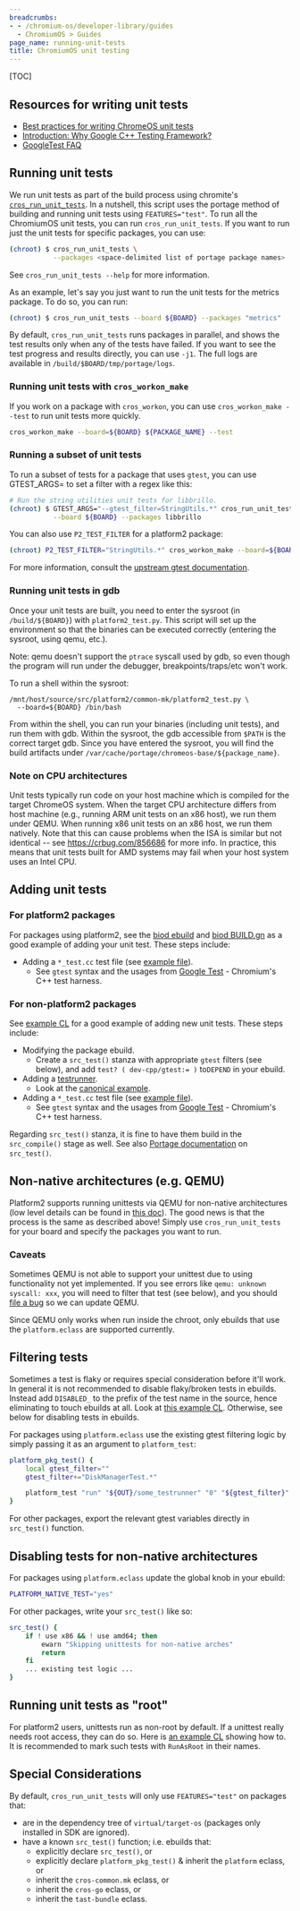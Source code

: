 ```yaml
---
breadcrumbs:
- - /chromium-os/developer-library/guides
  - ChromiumOS > Guides
page_name: running-unit-tests
title: ChromiumOS unit testing
---
```


[TOC]

## Resources for writing unit tests

* [Best practices for writing ChromeOS unit tests]
* [Introduction: Why Google C++ Testing Framework?]
* [GoogleTest FAQ]

## Running unit tests

We run unit tests as part of the build process using chromite's
[`cros_run_unit_tests`]. In a nutshell, this script uses the portage method of
building and running unit tests using `FEATURES="test"`. To run all the
ChromiumOS unit tests, you can run `cros_run_unit_tests`. If you want to run
just the unit tests for specific packages, you can use:

```bash
(chroot) $ cros_run_unit_tests \
           --packages <space-delimited list of portage package names>
```

See `cros_run_unit_tests --help` for more information.

As an example, let's say you just want to run the unit tests for the metrics
package. To do so, you can run:

```bash
(chroot) $ cros_run_unit_tests --board ${BOARD} --packages "metrics"
```

By default, `cros_run_unit_tests` runs packages in parallel, and shows the
test results only when any of the tests have failed. If you want to see
the test progress and results directly, you can use `-j1`. The full logs
are available in `/build/$BOARD/tmp/portage/logs`.

### Running unit tests with `cros_workon_make`

If you work on a package with `cros_workon`, you can use `cros_workon_make
--test` to run unit tests more quickly.

```bash
cros_workon_make --board=${BOARD} ${PACKAGE_NAME} --test
```

### Running a subset of unit tests

To run a subset of tests for a package that uses `gtest`, you can use
GTEST_ARGS= to set a filter with a regex like this:

```bash
# Run the string utilities unit tests for libbrillo.
(chroot) $ GTEST_ARGS="--gtest_filter=StringUtils.*" cros_run_unit_tests \
           --board ${BOARD} --packages libbrillo
```

You can also use `P2_TEST_FILTER` for a platform2 package:

```bash
(chroot) P2_TEST_FILTER="StringUtils.*" cros_workon_make --board=${BOARD} --test libbrillo
```

For more information, consult the [upstream gtest documentation].

### Running unit tests in gdb

Once your unit tests are built, you need to enter the sysroot (in
`/build/${BOARD}`) with `platform2_test.py`. This script will set up
the environment so that the binaries can be executed correctly (entering the
sysroot, using qemu, etc.).

Note: qemu doesn't support the `ptrace` syscall
used by gdb, so even though the program will run under the debugger,
breakpoints/traps/etc won't work.

To run a shell within the sysroot:

```
/mnt/host/source/src/platform2/common-mk/platform2_test.py \
  --board=${BOARD} /bin/bash
```

From within the shell, you can run your binaries (including unit tests),
and run them with gdb. Within the sysroot, the gdb accessible from `$PATH`
is the correct target gdb. Since you have entered the sysroot, you will
find the build artifacts under
`/var/cache/portage/chromeos-base/${package_name}`.

### Note on CPU architectures

Unit tests typically run code on your host machine which is compiled for the
target ChromeOS system. When the target CPU architecture differs from host
machine (e.g., running ARM unit tests on an x86 host), we run them under QEMU.
When running x86 unit tests on an x86 host, we run them natively. Note that
this can cause problems when the ISA is similar but not identical -- see
https://crbug.com/856686 for more info. In practice, this means that unit tests
built for AMD systems may fail when your host system uses an Intel CPU.

## Adding unit tests

### For platform2 packages

For packages using platform2, see the [biod ebuild] and [biod BUILD.gn] as
a good example of adding your unit test. These steps include:

*   Adding a `*_test.cc` test file (see [example file]).
    *   See `gtest` syntax and the usages from [Google Test] - Chromium's C++
        test harness.

### For non-platform2 packages

See [example CL] for a good example of adding new unit tests. These steps
include:

*   Modifying the package ebuild.
    *   Create a `src_test()` stanza with appropriate `gtest` filters (see
        below), and add `test? ( dev-cpp/gtest:= )` to`DEPEND` in your ebuild.
*   Adding a [testrunner].
    *   Look at the [canonical example].
*   Adding a `*_test.cc` test file (see [example file]).
    *   See `gtest` syntax and the usages from [Google Test] - Chromium's C++
        test harness.

Regarding `src_test()` stanza, it is fine to have them build in the
`src_compile()` stage as well. See also [Portage documentation] on `src_test()`.

## Non-native architectures (e.g. QEMU)

Platform2 supports running unittests via QEMU for non-native architectures (low
level details can be found in [this doc]). The good news is that the process is
the same as described above! Simply use `cros_run_unit_tests` for your board and
specify the packages you want to run.

### Caveats

Sometimes QEMU is not able to support your unittest due to using functionality
not yet implemented. If you see errors like `qemu: unknown syscall: xxx`, you
will need to filter that test (see below), and you should [file a bug] so we can
update QEMU.

Since QEMU only works when run inside the chroot, only ebuilds that use the
`platform.eclass` are supported currently.

## Filtering tests

Sometimes a test is flaky or requires special consideration before it'll
work. In general it is not recommended to disable flaky/broken tests in
ebuilds. Instead add `DISABLED_` to the prefix of the test name in the source,
hence eliminating to touch ebuilds at all. Look at [this example CL]. Otherwise,
see below for disabling tests in ebuilds.

For packages using `platform.eclass` use the existing gtest filtering logic by
simply passing it as an argument to `platform_test`:

```bash
platform_pkg_test() {
    local gtest_filter=""
    gtest_filter+="DiskManagerTest.*"

    platform_test "run" "${OUT}/some_testrunner" "0" "${gtest_filter}"
}
```

For other packages, export the relevant gtest variables directly in `src_test()`
function.

## Disabling tests for non-native architectures

For packages using `platform.eclass` update the global knob in your ebuild:

```bash
PLATFORM_NATIVE_TEST="yes"
```

For other packages, write your `src_test()` like so:

```bash
src_test() {
    if ! use x86 && ! use amd64; then
        ewarn "Skipping unittests for non-native arches"
        return
    fi
    ... existing test logic ...
}
```

## Running unit tests as "root"

For platform2 users, unittests run as non-root by default. If a unittest really
needs root access, they can do so. Here is [an example CL] showing how to. It is
recommended to mark such tests with `RunAsRoot` in their names.

## Special Considerations

By default, `cros_run_unit_tests` will only use `FEATURES="test"` on packages
that:

*   are in the dependency tree of `virtual/target-os` (packages only installed
    in SDK are ignored).
*   have a known `src_test()` function; i.e. ebuilds that:
    *   explicitly declare `src_test()`, or
    *   explicitly declare `platform_pkg_test()` & inherit the `platform`
        eclass, or
    *   inherit the `cros-common.mk` eclass, or
    *   inherit the `cros-go` eclass, or
    *   inherit the `tast-bundle` eclass.

[Best practices for writing ChromeOS unit tests]: /chromium-os/developer-library/guides/testing/unit-tests/
[Introduction: Why Google C++ Testing Framework?]: https://github.com/google/googletest/blob/HEAD/docs/primer.md
[GoogleTest FAQ]: https://github.com/google/googletest/blob/HEAD/docs/faq.md
[`cros_run_unit_tests`]: https://chromium.googlesource.com/chromiumos/chromite/+/HEAD/scripts/cros_run_unit_tests.py
[platform2 testing section]: /chromium-os/developer-library/guides/development/platform2-primer/#running-unit-tests
[biod ebuild]: https://chromium.googlesource.com/chromiumos/overlays/chromiumos-overlay/+/HEAD/chromeos-base/biod/biod-9999.ebuild
[biod BUILD.gn]: https://chromium.googlesource.com/chromiumos/platform2/+/HEAD/biod/BUILD.gn
[Google Test]: https://github.com/google/googletest
[Portage documentation]: https://devmanual.gentoo.org/ebuild-writing/functions/src_test/index.html
[this doc]: /chromium-os/developer-library/guides/testing/qemu-unit-tests-design/
[file a bug]: https://crbug.com/new
[example CL]: https://crrev.com/c/583938/
[example file]: https://crrev.com/c/583578/7/src/manifest_unittest.cc
[canonical example]: https://chromium.googlesource.com/chromiumos/platform2/+/HEAD/common-mk/testrunner.cc
[testrunner]: https://chromium-review.googlesource.com/c/583578/7/src/testrunner.cc
[this example CL]: https://crrev.com/c/1760792
[an example CL]: https://crrev.com/c/1716195
[upstream gtest documentation]: https://github.com/google/googletest/blob/HEAD/docs/advanced.md#running-a-subset-of-the-tests
